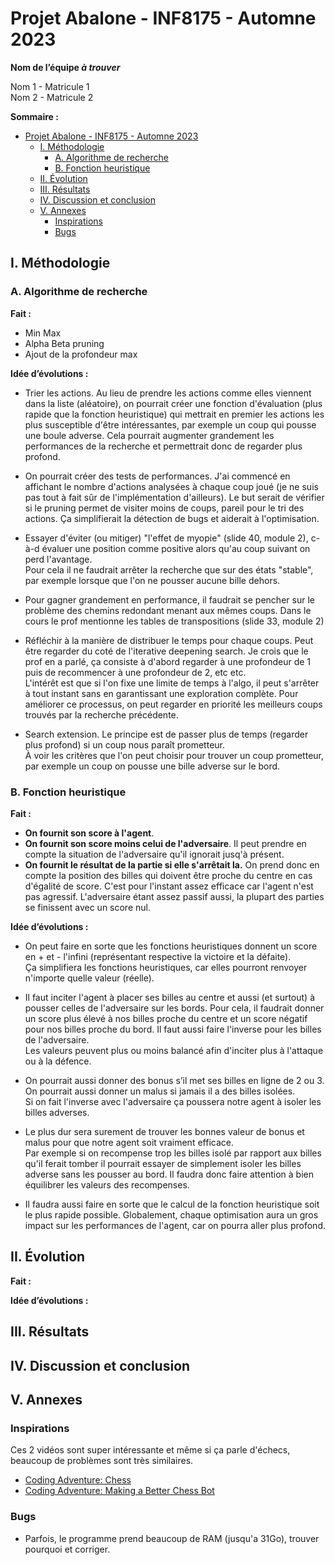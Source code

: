 # Projet Abalone - INF8175 - Automne 2023

**Nom de l’équipe _à trouver_**

Nom 1 - Matricule 1  
Nom 2 - Matricule 2

**Sommaire :**
<!-- TOC -->
* [Projet Abalone - INF8175 - Automne 2023](#projet-abalone---inf8175---automne-2023)
  * [I. Méthodologie](#i-méthodologie)
    * [A. Algorithme de recherche](#a-algorithme-de-recherche)
    * [B. Fonction heuristique](#b-fonction-heuristique)
  * [II. Évolution](#ii-évolution)
  * [III. Résultats](#iii-résultats)
  * [IV. Discussion et conclusion](#iv-discussion-et-conclusion)
  * [V. Annexes](#v-annexes)
    * [Inspirations](#inspirations)
    * [Bugs](#bugs)
<!-- TOC -->


## I. Méthodologie

### A. Algorithme de recherche

**Fait :**
- Min Max
- Alpha Beta pruning
- Ajout de la profondeur max

**Idée d’évolutions :**
- Trier les actions. Au lieu de prendre les actions comme elles viennent dans la liste (aléatoire), 
on pourrait créer une fonction d'évaluation (plus rapide que la fonction heuristique) qui mettrait en premier les 
actions les plus susceptible d'être intéressantes, par exemple un coup qui pousse une boule adverse. Cela pourrait 
augmenter grandement les performances de la recherche et permettrait donc de regarder plus profond.


- On pourrait créer des tests de performances. J'ai commencé en affichant le nombre d'actions analysées à chaque coup 
joué (je ne suis pas tout à fait sûr de l'implémentation d'ailleurs). Le but serait de vérifier si le pruning permet de 
visiter moins de coups, pareil pour le tri des actions. Ça simplifierait la détection de bugs et aiderait à l'optimisation.


- Essayer d'éviter (ou mitiger) "l'effet de myopie" (slide 40, module 2), c-à-d évaluer une position comme positive alors 
qu'au coup suivant on perd l'avantage.  
Pour cela il ne faudrait arrêter la recherche que sur des états "stable", par exemple lorsque que l'on ne pousser 
aucune bille dehors.


- Pour gagner grandement en performance, il faudrait se pencher sur le problème des chemins redondant menant aux mêmes coups.
Dans le cours le prof mentionne les tables de transpositions (slide 33, module 2)


- Réfléchir à la manière de distribuer le temps pour chaque coups. Peut être regarder du coté de l'iterative deepening search.
Je crois que le prof en a parlé, ça consiste à d'abord regarder à une profondeur de 1 puis de recommencer à une profondeur de 2, etc etc.  
L'intérêt est que si l'on fixe une limite de temps à l'algo, il peut s'arrêter à tout instant sans en garantissant une 
exploration complète. Pour améliorer ce processus, on peut regarder en priorité les meilleurs coups trouvés par la recherche 
précédente.


- Search extension. Le principe est de passer plus de temps (regarder plus profond) si un coup nous paraît prometteur.  
À voir les critères que l'on peut choisir pour trouver un coup prometteur, par exemple un coup on pousse une bille 
adverse sur le bord.

### B. Fonction heuristique

**Fait :**
- **On fournit son score à l'agent**.
- **On fournit son score moins celui de l'adversaire**. Il peut prendre en compte la situation de l'adversaire qu'il ignorait jusq'à présent.
- **On fournit le résultat de la partie si elle s'arrêtait la.** On prend donc en compte la position des billes qui 
doivent être proche du centre en cas d'égalité de score. C'est pour l'instant assez efficace car l'agent n'est pas 
agressif. L'adversaire étant assez passif aussi, la plupart des parties se finissent avec un score nul.

**Idée d’évolutions :**
- On peut faire en sorte que les fonctions heuristiques donnent un score en + et - l'infini (représentant respective la 
victoire et la défaite).  
Ça simplifiera les fonctions heuristiques, car elles pourront renvoyer n'importe quelle valeur (réelle).


- Il faut inciter l'agent à placer ses billes au centre et aussi (et surtout) à pousser celles de l'adversaire sur les bords.
Pour cela, il faudrait donner un score plus élevé à nos billes proche du centre et un score négatif pour nos billes proche du bord.
Il faut aussi faire l'inverse pour les billes de l'adversaire.  
Les valeurs peuvent plus ou moins balancé afin d'inciter plus à l'attaque ou à la défence.


- On pourrait aussi donner des bonus s’il met ses billes en ligne de 2 ou 3. On pourrait aussi donner un malus si 
jamais il a des billes isolées.  
Si on fait l'inverse avec l'adversaire ça poussera notre agent à isoler les billes adverses.


- Le plus dur sera surement de trouver les bonnes valeur de bonus et malus pour que notre agent soit vraiment efficace.  
Par exemple si on recompense trop les billes isolé par rapport aux billes qu'il ferait tomber il pourrait essayer de 
simplement isoler les billes adverse sans les pousser au bord. Il faudra donc faire attention à bien équilibrer les 
valeurs des recompenses.


- Il faudra aussi faire en sorte que le calcul de la fonction heuristique soit le plus rapide possible. Globalement, 
chaque optimisation aura un gros impact sur les performances de l'agent, car on pourra aller plus profond.

## II. Évolution

**Fait :**

**Idée d’évolutions :**

## III. Résultats

## IV. Discussion et conclusion

## V. Annexes

### Inspirations

Ces 2 vidéos sont super intéressante et même si ça parle d'échecs, beaucoup de problèmes sont très similaires.
- [Coding Adventure: Chess](https://www.youtube.com/watch?v=U4ogK0MIzqk&t=3s&ab_channel=SebastianLague)
- [Coding Adventure: Making a Better Chess Bot](https://www.youtube.com/watch?v=_vqlIPDR2TU&ab_channel=SebastianLague)

### Bugs

- Parfois, le programme prend beaucoup de RAM (jusqu'a 31Go), trouver pourquoi et corriger.